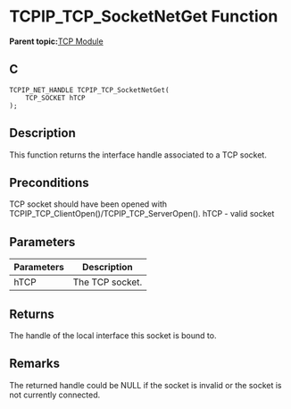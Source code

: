 # TCPIP\_TCP\_SocketNetGet Function

**Parent topic:**[TCP Module](GUID-9461917B-27CE-44ED-80DB-67D963896E8F.md)

## C

```
TCPIP_NET_HANDLE TCPIP_TCP_SocketNetGet(
    TCP_SOCKET hTCP
);
```

## Description

This function returns the interface handle associated to a TCP socket.

## Preconditions

TCP socket should have been opened with TCPIP\_TCP\_ClientOpen\(\)/TCPIP\_TCP\_ServerOpen\(\). hTCP - valid socket

## Parameters

|Parameters|Description|
|----------|-----------|
|hTCP|The TCP socket.|

## Returns

The handle of the local interface this socket is bound to.

## Remarks

The returned handle could be NULL if the socket is invalid or the socket is not currently connected.

